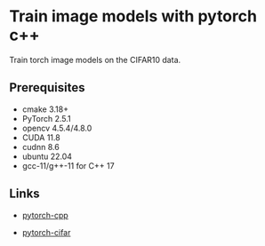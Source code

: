 # Train image models with pytorch c++

Train torch image models on the CIFAR10 data.


## Prerequisites
- cmake   3.18+
- PyTorch 2.5.1
- opencv  4.5.4/4.8.0
- CUDA    11.8
- cudnn   8.6
- ubuntu 22.04
- gcc-11/g++-11 for C++ 17



## Links
- [pytorch-cpp](https://img.shields.io/travis/prabhuomkar/pytorch-cpp)

- [pytorch-cifar](https://github.com/kuangliu/pytorch-cifar)

